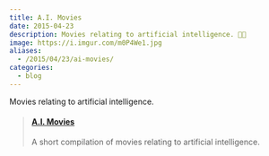 ```yaml
---
title: A.I. Movies
date: 2015-04-23
description: Movies relating to artificial intelligence. 🤖️🎥
image: https://i.imgur.com/m0P4We1.jpg
aliases:
  - /2015/04/23/ai-movies/
categories:
  - blog
---
```


Movies relating to artificial intelligence.

<blockquote class="embedly-card" data-card-controls="0"><h4><a href="https://speakerdeck.com/fvcproductions/a-dot-i-movies">A.I. Movies</a></h4><p>A short compilation of movies relating to artificial intelligence.</p></blockquote>
<script async src="//cdn.embedly.com/widgets/platform.js" charset="UTF-8"></script>
